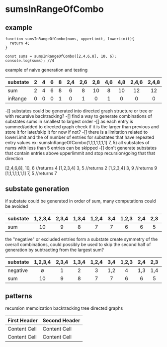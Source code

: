 # sumsInRangeOfCombo




## example
```
function sumsInRangeOfCombo(nums, upperLimit, lowerLimit){
  return 4;
}

const sums = sumsInRangeOfCombo([2,4,6,8], 10, 6);
console.log(sums); //4
```

example of naive generation and testing  

|  substate  |   2   |  4    |  6  |  8  |  2,4  |  2,6  |  2,8  |  4,6  |  4,8  |  2,4,6  |  2,4,8  | 4,6,8  | 2,4,6,8 |   
|  :---------  | :---: |  :--: | :--: | :--: | :--: | :--: | :---: | :---: | :---: | :-----: | :-----: | :----: | :-----: |   
|  sum         |  2    | 4     | 6   | 8   | 6     |  8    |  10   |  8    |   10  |    12   |  12     | 18     | 20      | 
|  inRange     |  0    | 0     | 0   | 1   | 0     |  1    |  0    |  1    |   0   |    0    |  0      | 0      | 0       |  

 -[] substates could be generated into directed graph structure or tree or with recursive backtracking?
 -[] find a way to generate combinations of substates sums in smallest to largest order
  -[] as each entry is summed/added to directed graph check if it is the larger than previous and store it for later/skip it for now if not?
  -[] there is a limitation related to lowerLimit and the of number of entries for substates that have repeated entry values 
  ex: sumsInRangeOfCombo(1,1,1,1,1,1,1] 7, 5) all substates of nums with less than 5 entries can be skipped
 -[] don't generate substates that contain entries above upperlimmit and stop recursion/going that that direction  
 

[2,4,6,8], 10, 6 //returns 4
[1,2,3,4] 3, 5 //returns 2
[1,2,3,4] 3, 9 //returns 9
[1,1,1,1,1,1,1] 7, 5 //returns 7



## substate generation
if substate could be generated in order of sum, many computations could be avoided  

| substate | 1,2,3,4 | 2,3,4 | 1,3,4 | 1,2,4 | 3,4 | 1,2,3 | 2,4 | 2,3 | 1,4 | 1,3 |  4  |  3  | 1,2 |  2  |  1  | 
| :------- | :-----: | :---: | :---: | :---: | :-: | :---: | :-: | :-: | :-: | :-: | :-: | :-: | :-: | :-: | :-: | 
|  sum     |  10     |  9    |  8    |  7    |  7  |  6    |  6  |  5  |  5  |  4  |  4  |  3  |  3  |  2  |  1  | 


the "negative" or excluded entries form a substate create symmetry of the overall combinations, could possibly be used to skip the second half of generation by subtracting from the largest sum?   

| substate | 1,2,3,4 | 2,3,4 | 1,3,4 | 1,2,4 | 3,4 | 1,2,3 | 2,4 | 2,3 | 1,4 | 1,3 |  4    |  3     | 1,2 |  2    |  1     |  
| :------- | :-----: | :---: | :---: | :---: | :-: | :---: | :-: | :-: | :-: | :-: | :---: | :----: | :-: | :---: | :----: |  
| negative |  ∅      |  1    |  2    |  3    | 1,2 |  4    | 1,3 | 1,4 | 2,3 | 2,4 | 1,2,3 | 1,2,3  | 3,4 | 1,3,4 |  2,3,4 | 
|  sum     |  10     |  9    |  8    |  7    |  7  |  6    |  6  |  5  |  5  |  4  |  4    |  3     |  3  |  2    |  1     |  


## patterns
recursion
memoization
backtracking
tree
directed graphs  

| First Header  | Second Header |
| ------------- | ------------- |
| Content Cell  | Content Cell  |
| Content Cell  | Content Cell  |



